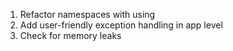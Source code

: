1. Refactor namespaces with using
2. Add user-friendly exception handling in app level
3. Check for memory leaks